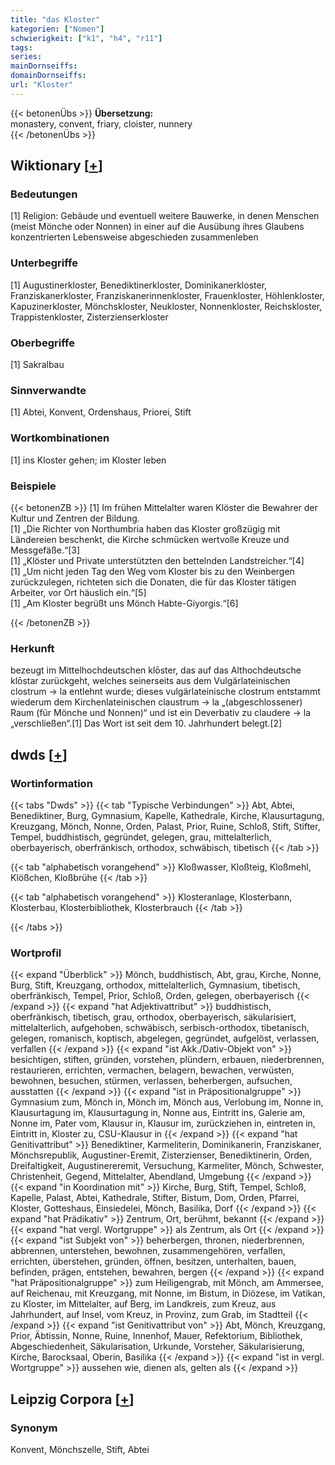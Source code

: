 ```yaml
---
title: "das Kloster"
kategorien: ["Nomen"]
schwierigkeit: ["k1", "h4", "r11"]
tags:
series:
mainDornseiffs:
domainDornseiffs:
url: "Kloster"
---
```


{{< betonenÜbs >}}
**Übersetzung:**  
monastery, convent, friary, cloister, nunnery  
{{< /betonenÜbs >}}

## Wiktionary [[+](https://de.wiktionary.org/wiki/Kloster)]

### Bedeutungen
[1] Religion: Gebäude und eventuell weitere Bauwerke, in denen Menschen (meist Mönche oder Nonnen) in einer auf die Ausübung ihres Glaubens konzentrierten Lebensweise abgeschieden zusammenleben  

### Unterbegriffe
[1] Augustinerkloster, Benediktinerkloster, Dominikanerkloster, Franziskanerkloster, Franziskanerinnenkloster,  Frauenkloster, Höhlenkloster, Kapuzinerkloster, Mönchskloster, Neukloster, Nonnenkloster, Reichskloster, Trappistenkloster, Zisterzienserkloster  

### Oberbegriffe
[1] Sakralbau  

### Sinnverwandte
[1] Abtei, Konvent, Ordenshaus, Priorei, Stift  

### Wortkombinationen
[1] ins Kloster gehen; im Kloster leben  

### Beispiele
{{< betonenZB >}}
[1] Im frühen Mittelalter waren Klöster die Bewahrer der Kultur und Zentren der Bildung.  
[1] „Die Richter von Northumbria haben das Kloster großzügig mit Ländereien beschenkt, die Kirche schmücken wertvolle Kreuze und Messgefäße.“[3]  
[1] „Klöster und Private unterstützten den bettelnden Landstreicher.“[4]  
[1] „Um nicht jeden Tag den Weg vom Kloster bis zu den Weinbergen zurückzulegen, richteten sich die Donaten, die für das Kloster tätigen Arbeiter, vor Ort häuslich ein.“[5]  
[1] „Am Kloster begrüßt uns Mönch Habte-Giyorgis.“[6]  

{{< /betonenZB >}}
### Herkunft
bezeugt im Mittelhochdeutschen klōster, das auf das Althochdeutsche klōstar zurückgeht, welches seinerseits aus dem Vulgärlateinischen clostrum → la entlehnt wurde; dieses vulgärlateinische clostrum entstammt wiederum dem Kirchenlateinischen claustrum → la „(abgeschlossener) Raum (für Mönche und Nonnen)“ und ist ein Deverbativ zu claudere → la „verschließen“.[1] Das Wort ist seit dem 10. Jahrhundert belegt.[2]  



## dwds [[+](https://www.dwds.de/wb/Kloster)]

### Wortinformation
{{< tabs "Dwds" >}}
{{< tab "Typische Verbindungen" >}}
Abt, Abtei, Benediktiner, Burg, Gymnasium, Kapelle, Kathedrale, Kirche, Klausurtagung, Kreuzgang, Mönch, Nonne, Orden, Palast, Prior, Ruine, Schloß, Stift, Stifter, Tempel, buddhistisch, gegründet, gelegen, grau, mittelalterlich, oberbayerisch, oberfränkisch, orthodox, schwäbisch, tibetisch
{{< /tab >}}

{{< tab "alphabetisch vorangehend" >}}
Kloßwasser, Kloßteig, Kloßmehl, Klößchen, Kloßbrühe
{{< /tab >}}

{{< tab "alphabetisch vorangehend" >}}
Klosteranlage, Klosterbann, Klosterbau, Klosterbibliothek, Klosterbrauch
{{< /tab >}}

{{< /tabs >}}

### Wortprofil
{{< expand "Überblick" >}} Mönch, buddhistisch, Abt, grau, Kirche, Nonne, Burg, Stift, Kreuzgang, orthodox, mittelalterlich, Gymnasium, tibetisch, oberfränkisch, Tempel, Prior, Schloß, Orden, gelegen, oberbayerisch {{< /expand >}}
{{< expand "hat Adjektivattribut" >}} buddhistisch, oberfränkisch, tibetisch, grau, orthodox, oberbayerisch, säkularisiert, mittelalterlich, aufgehoben, schwäbisch, serbisch-orthodox, tibetanisch, gelegen, romanisch, koptisch, abgelegen, gegründet, aufgelöst, verlassen, verfallen {{< /expand >}}
{{< expand "ist Akk./Dativ-Objekt von" >}} besichtigen, stiften, gründen, vorstehen, plündern, erbauen, niederbrennen, restaurieren, errichten, vermachen, belagern, bewachen, verwüsten, bewohnen, besuchen, stürmen, verlassen, beherbergen, aufsuchen, ausstatten {{< /expand >}}
{{< expand "ist in Präpositionalgruppe" >}} Gymnasium zum, Mönch in, Mönch im, Mönch aus, Verlobung im, Nonne in, Klausurtagung im, Klausurtagung in, Nonne aus, Eintritt ins, Galerie am, Nonne im, Pater vom, Klausur in, Klausur im, zurückziehen in, eintreten in, Eintritt in, Kloster zu, CSU-Klausur in {{< /expand >}}
{{< expand "hat Genitivattribut" >}} Benediktiner, Karmeliterin, Dominikanerin, Franziskaner, Mönchsrepublik, Augustiner-Eremit, Zisterzienser, Benediktinerin, Orden, Dreifaltigkeit, Augustinereremit, Versuchung, Karmeliter, Mönch, Schwester, Christenheit, Gegend, Mittelalter, Abendland, Umgebung {{< /expand >}}
{{< expand "in Koordination mit" >}} Kirche, Burg, Stift, Tempel, Schloß, Kapelle, Palast, Abtei, Kathedrale, Stifter, Bistum, Dom, Orden, Pfarrei, Kloster, Gotteshaus, Einsiedelei, Mönch, Basilika, Dorf {{< /expand >}}
{{< expand "hat Prädikativ" >}} Zentrum, Ort, berühmt, bekannt {{< /expand >}}
{{< expand "hat vergl. Wortgruppe" >}} als Zentrum, als Ort {{< /expand >}}
{{< expand "ist Subjekt von" >}} beherbergen, thronen, niederbrennen, abbrennen, unterstehen, bewohnen, zusammengehören, verfallen, errichten, überstehen, gründen, öffnen, besitzen, unterhalten, bauen, befinden, prägen, entstehen, bewahren, bergen {{< /expand >}}
{{< expand "hat Präpositionalgruppe" >}} zum Heiligengrab, mit Mönch, am Ammersee, auf Reichenau, mit Kreuzgang, mit Nonne, im Bistum, in Diözese, im Vatikan, zu Kloster, im Mittelalter, auf Berg, im Landkreis, zum Kreuz, aus Jahrhundert, auf Insel, vom Kreuz, in Provinz, zum Grab, im Stadtteil {{< /expand >}}
{{< expand "ist Genitivattribut von" >}} Abt, Mönch, Kreuzgang, Prior, Äbtissin, Nonne, Ruine, Innenhof, Mauer, Refektorium, Bibliothek, Abgeschiedenheit, Säkularisation, Urkunde, Vorsteher, Säkularisierung, Kirche, Barocksaal, Oberin, Basilika {{< /expand >}}
{{< expand "ist in vergl. Wortgruppe" >}} aussehen wie, dienen als, gelten als {{< /expand >}}

## Leipzig Corpora [[+](https://corpora.uni-leipzig.de/en/res?word=Kloster&corpusId=deu_newscrawl-public_2018)]


### Synonym
Konvent, Mönchszelle, Stift, Abtei

